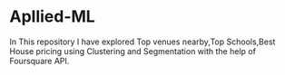 # Apllied-ML
In This repository I have explored Top venues nearby,Top Schools,Best House pricing using Clustering and Segmentation with the help of Foursquare API.

